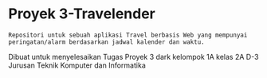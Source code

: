 # Proyek 3-Travelender


	Repositori untuk sebuah aplikasi Travel berbasis Web yang mempunyai peringatan/alarm berdasarkan jadwal kalender dan waktu.




Dibuat untuk menyelesaikan Tugas Proyek 3 dark kelompok 1A kelas 2A D-3 Jurusan Teknik Komputer dan Informatika
